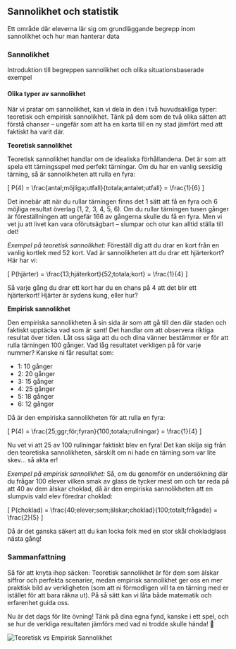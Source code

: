 ## Sannolikhet och statistik

Ett område där eleverna lär sig om grundläggande begrepp inom sannolikhet och hur man hanterar data

### Sannolikhet

Introduktion till begreppen sannolikhet och olika situationsbaserade exempel

#### Olika typer av sannolikhet

När vi pratar om sannolikhet, kan vi dela in den i två huvudsakliga typer: teoretisk och empirisk sannolikhet. Tänk på dem som de två olika sätten att förstå chanser – ungefär som att ha en karta till en ny stad jämfört med att faktiskt ha varit där.

**Teoretisk sannolikhet**

Teoretisk sannolikhet handlar om de idealiska förhållandena. Det är som att spela ett tärningsspel med perfekt tärningar. Om du har en vanlig sexsidig tärning, så är sannolikheten att rulla en fyra:

\[ P(4) = \frac{antal\;möjliga\;utfall}{totala\;antalet\;utfall} = \frac{1}{6} \]

Det innebär att när du rullar tärningen finns det 1 sätt att få en fyra och 6 möjliga resultat överlag (1, 2, 3, 4, 5, 6). Om du rullar tärningen tusen gånger är föreställningen att ungefär 166 av gångerna skulle du få en fyra. Men vi vet ju att livet kan vara oförutsägbart – slumpar och otur kan alltid ställa till det!

*Exempel på teoretisk sannolikhet:* Föreställ dig att du drar en kort från en vanlig kortlek med 52 kort. Vad är sannolikheten att du drar ett hjärterkort? Här har vi:

\[ P(hjärter) = \frac{13\;hjäterkort}{52\;totala\;kort} = \frac{1}{4} \]

Så varje gång du drar ett kort har du en chans på 4 att det blir ett hjärterkort! Hjärter är sydens kung, eller hur?

**Empirisk sannolikhet**

Den empiriska sannolikheten å sin sida är som att gå till den där staden och faktiskt upptäcka vad som är sant! Det handlar om att observera riktiga resultat över tiden. Låt oss säga att du och dina vänner bestämmer er för att rulla tärningen 100 gånger. Vad låg resultatet verkligen på för varje nummer? Kanske ni får resultat som:

- 1: 10 gånger
- 2: 20 gånger
- 3: 15 gånger
- 4: 25 gånger
- 5: 18 gånger
- 6: 12 gånger

Då är den empiriska sannolikheten för att rulla en fyra:

\[ P(4) = \frac{25\;ggr\;för\;fyran}{100\;totala\;rullningar} = \frac{1}{4} \]

Nu vet vi att 25 av 100 rullningar faktiskt blev en fyra! Det kan skilja sig från den teoretiska sannolikheten, särskilt om ni hade en tärning som var lite skev... så akta er!

*Exempel på empirisk sannolikhet:* Så, om du genomför en undersökning där du frågar 100 elever vilken smak av glass de tycker mest om och tar reda på att 40 av dem älskar choklad, då är den empiriska sannolikheten att en slumpvis vald elev föredrar choklad:

\[ P(choklad) = \frac{40\;elever\;som\;älskar\;choklad}{100\;totalt\;frågade} = \frac{2}{5} \]

Då är det ganska säkert att du kan locka folk med en stor skål chokladglass nästa gång!

### Sammanfattning

Så för att knyta ihop säcken: Teoretisk sannolikhet är för dem som älskar siffror och perfekta scenarier, medan empirisk sannolikhet ger oss en mer praktisk bild av verkligheten (som att ni förmodligen vill ta en tärning med er istället för att bara räkna ut). På så sätt kan vi låta både matematik och erfarenhet guida oss. 

Nu är det dags för lite övning! Tänk på dina egna fynd, kanske i ett spel, och se hur de verkliga resultaten jämförs med vad ni trodde skulle hända! 🎲

![Teoretisk vs Empirisk Sannolikhet](https://example.com/teoretisk_vs_empirisk.png)